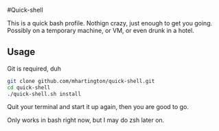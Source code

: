#Quick-shell

This is a quick bash profile.
Nothign crazy, just enough to get you going.
Possibly on a temporary machine, or VM, or even drunk in a hotel.


## Usage

Git is required, duh

```bash
git clone github.com/mhartington/quick-shell.git
cd quick-shell
./quick-shell.sh install
```

Quit your terminal and start it up again, then you are good to go.

Only works in bash right now, but I may do zsh later on.

